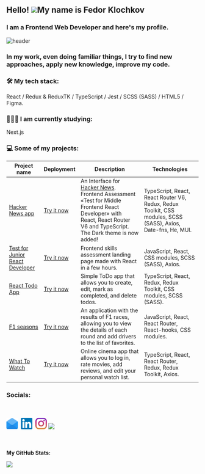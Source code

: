## Hello! ![](https://user-images.githubusercontent.com/18350557/176309783-0785949b-9127-417c-8b55-ab5a4333674e.gif)My name is Fedor Klochkov

### I am a Frontend Web Developer and here's my profile.

![header](https://capsule-render.vercel.app/api?type=waving&color=gradient&height=256&section=header&text=Hello%20World!&fontSize=75&animation=fadeIn&fontAlignY=38&desc=Welcome%20to%20my%20GitHub%20profile!&descAlignY=51&descAlign=62)

### In my work, even doing familiar things, I try to find new approaches, apply new knowledge, improve my code.

### 🛠 My tech stack:

React / Redux & ReduxTK / TypeScript / Jest / SCSS (SASS) / HTML5 / Figma.

### 👨🏻‍🎓 I am currently studying:

Next.js

### 💻 Some of my projects:

| Project name                                                                                     | Deployment                                                        | Description                                                                                                                                                                                                | Technologies                                                                                             |
| ------------------------------------------------------------------------------------------------ | ----------------------------------------------------------------- | ---------------------------------------------------------------------------------------------------------------------------------------------------------------------------------------------------------- | -------------------------------------------------------------------------------------------------------- |
| [Hacker News app](https://github.com/dopamine-s/hacker-news-app)                                 | [Try it now](https://hacker-news-app-dopamine-s.vercel.app/)      | An Interface for [Hacker News](https://news.ycombinator.com/news). Frontend Assessment «Test for Middle Frontend React Developer» with React, React Router V6 and TypeScript. The Dark theme is now added! | TypeScript, React, React Router V6, Redux, Redux Toolkit, CSS modules, SCSS (SASS), Axios, Date-fns, He, MUI. |
| [Test for Junior React Developer](https://github.com/dopamine-s/test-for-junior-react-developer) | [Try it now](https://test-for-junior-react-developer.vercel.app/) | Frontend skills assessment landing page made with React in a few hours.                                                                                                                                    | JavaScript, React, CSS modules, SCSS (SASS), Axios.                                                      |
| [React Todo App](https://github.com/dopamine-s/to-do-with-ts-training-app)                       | [Try it now](https://to-do-with-ts-training-app.vercel.app/)      | Simple ToDo app that allows you to create, edit, mark as completed, and delete todos.                                                                                                                      | TypeScript, React, Redux, Redux Toolkit, CSS modules, SCSS (SASS).                                       |
| [F1 seasons](https://github.com/dopamine-s/f1-seasons)                                           | [Try it now](http://f1-seasons-psi.vercel.app/)                   | An application with the results of F1 races, allowing you to view the details of each round and add drivers to the list of favorites.                                                                      | JavaScript, React, React Router, React-hooks, CSS modules.                                               |
| [What To Watch](https://github.com/dopamine-s/what-to-watch-2022)                                | [Try it now](https://what-to-watch-2022.vercel.app/)              | Online cinema app that allows you to log in, rate movies, add reviews, and edit your personal watch list.                                                                                                  | TypeScript, React, React Router, Redux, Redux Toolkit, Axios.                                            |

### Socials:

<p align="left" style="margin-top: 50px; margin-bottom: 50px"><a href="mailto:motor55005@gmail.com"><img height="30" src="Images/email-icon.svg"></a>&nbsp;&nbsp;<a href="https://www.linkedin.com/in/fedor-dopamine/"><img height="30" src="Images/linkedin.svg"></a>&nbsp;&nbsp;<a href="https://www.instagram.com/fedor_dopamine/"><img height="30" src="Images/instagram.svg"></a>&nbsp;<a href="https://www.codewars.com/users/dopamine-s/"><img height="30" src="https://www.codewars.com/users/dopamine-s/badges/micro"></a></p>

<b>My GitHub Stats:</b>

<a href="http://www.github.com/dopamine-s"><img src="https://github-readme-streak-stats.herokuapp.com/?user=dopamine-s&stroke=ffffff&background=1c1917&ring=0891b2&fire=0891b2&currStreakNum=ffffff&currStreakLabel=0891b2&sideNums=ffffff&sideLabels=ffffff&dates=ffffff&hide_border=true" /></a>

